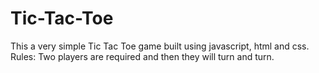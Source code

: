 # Tic-Tac-Toe
This a very simple Tic Tac Toe game built using javascript, html and css.
Rules:
Two players are required and then they will turn and turn.